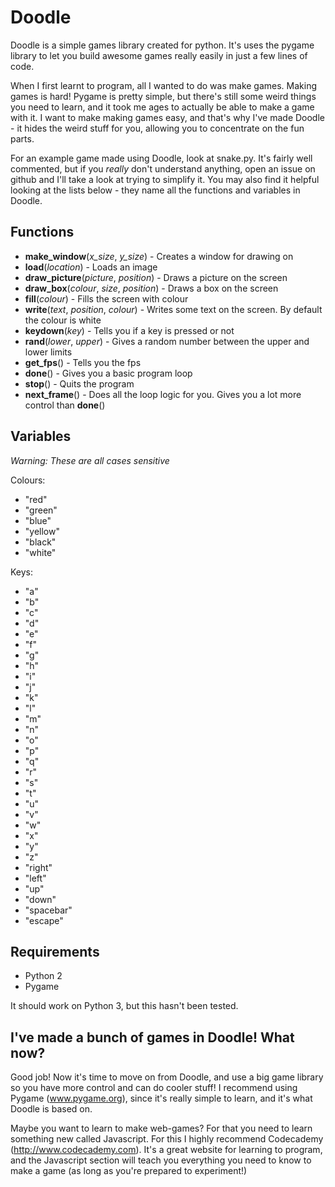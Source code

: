 # Doodle

Doodle is a simple games library created for python. It's uses the pygame library to let you build awesome games really easily in just a few lines of code.

When I first learnt to program, all I wanted to do was make games. Making games is hard! Pygame is pretty simple, but there's still some weird things you need to learn, and it took me ages to actually be able to make a game with it. I want to make making games easy, and that's why I've made Doodle - it hides the weird stuff for you, allowing you to concentrate on the fun parts.

For an example game made using Doodle, look at snake.py. It's fairly well commented, but if you *really* don't understand anything, open an issue on github and I'll take a look at trying to simplify it. You may also find it helpful looking at the lists below - they name all the functions and variables in Doodle.

## Functions

* **make_window**(*x_size*, *y_size*) - Creates a window for drawing on
* **load**(*location*) - Loads an image
* **draw_picture**(*picture*, *position*) - Draws a picture on the screen
* **draw_box**(*colour*, *size*, *position*) - Draws a box on the screen
* **fill**(*colour*) - Fills the screen with colour
* **write**(*text*, *position*, *colour*) - Writes some text on the screen. By default the colour is white
* **keydown**(*key*) - Tells you if a key is pressed or not
* **rand**(*lower*, *upper*) - Gives a random number between the upper and lower limits
* **get_fps**() - Tells you the fps
* **done**() - Gives you a basic program loop
* **stop**() - Quits the program
* **next_frame**() - Does all the loop logic for you. Gives you a lot more control than **done**()

## Variables

*Warning: These are all cases sensitive*

Colours:

* "red"
* "green"
* "blue"
* "yellow"
* "black"
* "white"

Keys:

* "a"
* "b"
* "c"
* "d"
* "e"
* "f"
* "g"
* "h"
* "i"
* "j"
* "k"
* "l"
* "m"
* "n"
* "o"
* "p"
* "q"
* "r"
* "s"
* "t"
* "u"
* "v"
* "w"
* "x"
* "y"
* "z"
* "right"
* "left"
* "up"
* "down"
* "spacebar"
* "escape"

## Requirements

* Python 2
* Pygame

It should work on Python 3, but this hasn't been tested.

## I've made a bunch of games in Doodle! What now?

Good job! Now it's time to move on from Doodle, and use a big game library so you have more control and can do cooler stuff! I recommend using Pygame (www.pygame.org), since it's really simple to learn, and it's what Doodle is based on.

Maybe you want to learn to make web-games? For that you need to learn something new called Javascript. For this I highly recommend Codecademy (http://www.codecademy.com). It's a great website for learning to program, and the Javascript section will teach you everything you need to know to make a game (as long as you're prepared to experiment!)